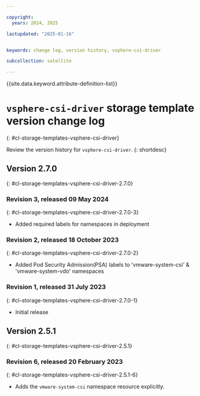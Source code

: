 ```yaml
---

copyright:
  years: 2024, 2025

lastupdated: "2025-01-16"


keywords: change log, version history, vsphere-csi-driver

subcollection: satellite

---
```


{{site.data.keyword.attribute-definition-list}}

<!-- The content in this topic is auto-generated except for reuse-snippets indicated with {[ ]}. -->


# `vsphere-csi-driver` storage template version change log
{: #cl-storage-templates-vsphere-csi-driver}

Review the version history for `vsphere-csi-driver`.
{: shortdesc}



## Version 2.7.0
{: #cl-storage-templates-vsphere-csi-driver-2.7.0}


### Revision 3, released 09 May 2024
{: #cl-storage-templates-vsphere-csi-driver-2.7.0-3}

- Added required labels for namespaces in deployment 

### Revision 2, released 18 October 2023
{: #cl-storage-templates-vsphere-csi-driver-2.7.0-2}

- Added Pod Security Admission(PSA) labels to 'vmware-system-csi' & 'vmware-system-vdo' namespaces 

### Revision 1, released 31 July 2023
{: #cl-storage-templates-vsphere-csi-driver-2.7.0-1}

- Initial release



## Version 2.5.1
{: #cl-storage-templates-vsphere-csi-driver-2.5.1}


### Revision 6, released 20 February 2023
{: #cl-storage-templates-vsphere-csi-driver-2.5.1-6}

- Adds the `vmware-system-csi` namespace resource explicitly.
